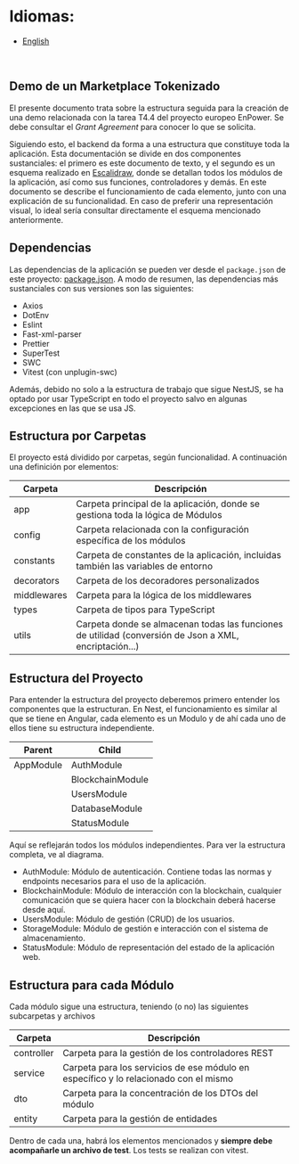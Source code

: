 # Idiomas:

- [English](../../README.md)

<br>

## Demo de un Marketplace Tokenizado

El presente documento trata sobre la estructura seguida para la creación de una demo relacionada con la tarea T4.4 del proyecto europeo EnPower. Se debe consultar el _Grant Agreement_ para conocer lo que se solicita.

Siguiendo esto, el backend da forma a una estructura que constituye toda la aplicación. Esta documentación se divide en dos componentes sustanciales: el primero es este documento de texto, y el segundo es un esquema realizado en [Escalidraw](./docs/diagram.excalidraw), donde se detallan todos los módulos de la aplicación, así como sus funciones, controladores y demás. En este documento se describe el funcionamiento de cada elemento, junto con una explicación de su funcionalidad. En caso de preferir una representación visual, lo ideal sería consultar directamente el esquema mencionado anteriormente.

## Dependencias

Las dependencias de la aplicación se pueden ver desde el `package.json` de este proyecto: [package.json](package.json). A modo de resumen, las dependencias más sustanciales con sus versiones son las siguientes:

- Axios
- DotEnv
- Eslint
- Fast-xml-parser
- Prettier
- SuperTest
- SWC
- Vitest (con unplugin-swc)

Además, debido no solo a la estructura de trabajo que sigue NestJS, se ha optado por usar TypeScript en todo el proyecto salvo en algunas excepciones en las que se usa JS.

## Estructura por Carpetas

El proyecto está dividido por carpetas, según funcionalidad. A continuación una definición por elementos:

| Carpeta     | Descripción                                                                                            |
| ----------- | ------------------------------------------------------------------------------------------------------ |
| app         | Carpeta principal de la aplicación, donde se gestiona toda la lógica de Módulos                        |
| config      | Carpeta relacionada con la configuración específica de los módulos                                     |
| constants   | Carpeta de constantes de la aplicación, incluidas también las variables de entorno                     |
| decorators  | Carpeta de los decoradores personalizados                                                              |
| middlewares | Carpeta para la lógica de los middlewares                                                              |
| types       | Carpeta de tipos para TypeScript                                                                       |
| utils       | Carpeta donde se almacenan todas las funciones de utilidad (conversión de Json a XML, encriptación...) |

## Estructura del Proyecto

Para entender la estructura del proyecto deberemos primero entender los componentes que la estructuran. En Nest, el funcionamiento es similar al que se tiene en Angular, cada elemento es un Modulo y de ahí cada uno de ellos tiene su estructura independiente.

| Parent    | Child            |
| --------- | ---------------- |
| AppModule | AuthModule       |
|           | BlockchainModule |
|           | UsersModule      |
|           | DatabaseModule   |
|           | StatusModule     |

Aquí se reflejarán todos los módulos independientes. Para ver la estructura completa, ve al diagrama.

- AuthModule: Módulo de autenticación. Contiene todas las normas y endpoints necesarios para el uso de la aplicación.
- BlockchainModule: Módulo de interacción con la blockchain, cualquier comunicación que se quiera hacer con la blockchain deberá hacerse desde aquí.
- UsersModule: Módulo de gestión (CRUD) de los usuarios.
- StorageModule: Módulo de gestión e interacción con el sistema de almacenamiento.
- StatusModule: Módulo de representación del estado de la aplicación web.

## Estructura para cada Módulo

Cada módulo sigue una estructura, teniendo (o no) las siguientes subcarpetas y archivos

| Carpeta    | Descripción                                                                          |
| ---------- | ------------------------------------------------------------------------------------ |
| controller | Carpeta para la gestión de los controladores REST                                    |
| service    | Carpeta para los servicios de ese módulo en específico y lo relacionado con el mismo |
| dto        | Carpeta para la concentración de los DTOs del módulo                                 |
| entity     | Carpeta para la gestión de entidades                                                 |

Dentro de cada una, habrá los elementos mencionados y **siempre debe acompañarle un archivo de test**. Los tests se realizan con vitest.
